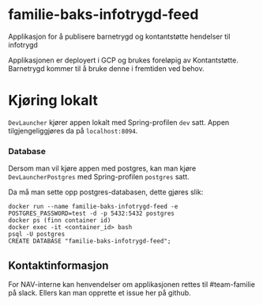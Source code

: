 # familie-baks-infotrygd-feed
Applikasjon for å publisere barnetrygd og kontantstøtte hendelser til infotrygd

Applikasjonen er deployert i GCP og brukes foreløpig av Kontantstøtte. 
Barnetrygd kommer til å bruke denne i fremtiden ved behov.

# Kjøring lokalt
`DevLauncher` kjører appen lokalt med Spring-profilen `dev` satt. Appen tilgjengeliggjøres da på `localhost:8094`.

### Database
Dersom man vil kjøre appen med postgres, kan man kjøre `DevLauncherPostgres` med Spring-profilen `postgres` satt. 

Da må man sette opp postgres-databasen, dette gjøres slik:
```
docker run --name familie-baks-infotrygd-feed -e POSTGRES_PASSWORD=test -d -p 5432:5432 postgres
docker ps (finn container id)
docker exec -it <container_id> bash
psql -U postgres
CREATE DATABASE "familie-baks-infotrygd-feed";
```

## Kontaktinformasjon
For NAV-interne kan henvendelser om applikasjonen rettes til #team-familie på slack. Ellers kan man opprette et issue her på github.
